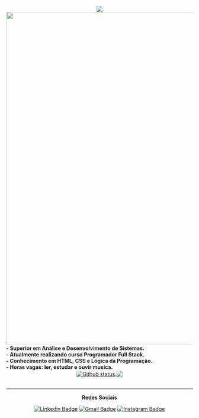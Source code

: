 <!DOCTYPE html>
<html>
 
 <head>
  <div align="center">
  <img src="https://api.products.aspose.app/slides/api/Common/DownloadFile/bfb9df1c-bccc-47ed-bc78-9b4b325b66d8?file=result.gif"/>
  </div>
 </head>
 
 <body>
<div align="center">
  <img src="https://media.tenor.com/oC706nzchFQAAAAC/kiba-naruto.gif" width="900px"/>
</div>
  
<div align="rigth">     
 <strong> - Superior em Análise e Desenvolvimento de Sistemas. </strong>
 <br>
 <strong> - Atualmente realizando curso Programador Full Stack. </strong>
 <br>
 <strong> - Conhecimento em HTML, CSS e Lógica da Programação. </strong>
 <br>
 <strong> - Horas vagas: ler, estudar e ouvir musica. </strong>
 <br>
</div> 
  
<div align="center">
<a href="https://github.com/AlefCAp">
  <img align="center" src="https://github-readme-stats.vercel.app/api?username=AlefCAp&show_icons=true&theme=dark" alt="Github status" />
</a>
<a href="https://github.com/AlefCAp">
  <img align="center" src="https://github-readme-stats.vercel.app/api/top-langs/?username=AlefCAp&layout=compact&theme=dark" />
</a>
</div>  
</body>

<foot>
 
<br>
<hr>
<p align="center"> <strong>Redes Sociais</strong> </p>

<div align="center">
 
[![Linkedin Badge](https://img.shields.io/badge/-Linkedin-6633cc?style=flat-square&logo=Linkedin&logoColor=white&color=black&link=https://www.linkedin.com/in/alefapolinario/)](https://www.linkedin.com/in/alefapolinario/)
[![Gmail Badge](https://img.shields.io/badge/-Gmail-c14438?style=flat-square&logo=Gmail&color=black&logoColor=white&link=mailto:alefapolinario29@gmail.com)](mailto:alefapolinario29@gmail.com)
[![Instagram Badge](https://img.shields.io/badge/-Instagram-6633cc?style=flat-square&logo=Instagram&color=black&logoColor=white&link=https://www.instagram.com/_capolinario_/)](https://www.instagram.com/_capolinario_/)

</div>

</foot>

</html>
